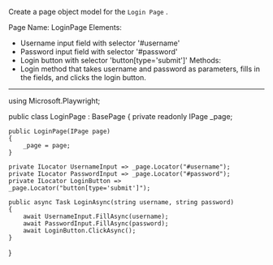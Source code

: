 Create a page object model for the `Login Page` .

Page Name: LoginPage
Elements:
- Username input field with selector '#username'
- Password input field with selector '#password'
- Login button with selector 'button[type='submit']'
Methods:
- Login method that takes username and password as parameters, fills in the fields, and clicks the login button.

---

using Microsoft.Playwright;

public class LoginPage : BasePage
{
    private readonly IPage _page;

    public LoginPage(IPage page)
    {
        _page = page;
    }

    private ILocator UsernameInput => _page.Locator("#username");
    private ILocator PasswordInput => _page.Locator("#password");
    private ILocator LoginButton => _page.Locator("button[type='submit']");

    public async Task LoginAsync(string username, string password)
    {
        await UsernameInput.FillAsync(username);
        await PasswordInput.FillAsync(password);
        await LoginButton.ClickAsync();
    }
}